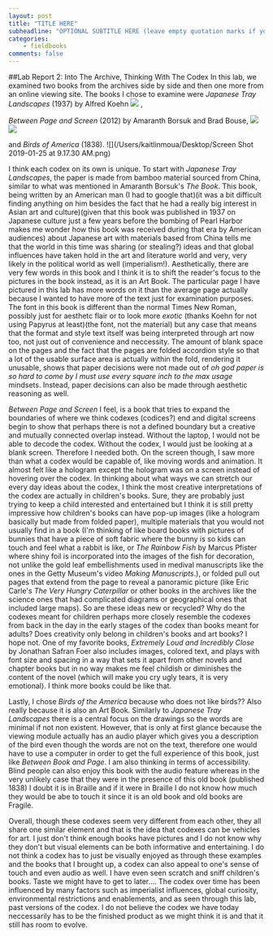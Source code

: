 ```yaml
---
layout: post
title: "TITLE HERE"
subheadline: "OPTIONAL SUBTITLE HERE (leave empty quotation marks if you don't subtitle)"
categories:
    - fieldbooks
comments: false
---
```


##Lab Report 2: Into The Archive, Thinking With The Codex
In this lab, we examined two books from the archives side by side and then one more from an online viewing site. The books I chose to examine were *Japanese Tray Landscapes* (1937) by Alfred Koehn
![](/Users/kaitlinmoua/Downloads/IMG_4139.JPG) , 

*Between Page and Screen* (2012) by Amaranth Borsuk and Brad Bouse, 
![](/Users/kaitlinmoua/Downloads/IMG_4134.jpg)
![](/Users/kaitlinmoua/Downloads/IMG_4137.JPG)

and *Birds of America* (1838).
![](/Users/kaitlinmoua/Desktop/Screen Shot 2019-01-25 at 9.17.30 AM.png) 

I think each codex on its own is unique. To start with *Japanese Tray Landscapes*, the paper is made from bamboo material sourced from China, similar to what was mentioned in Amaranth Borsuk's *The Book*. This book, being written by an American man (I had to google that)(it was a bit difficult finding anything on him besides the fact that he had a really big interest in Asian art and culture)(given that this book was published in 1937 on Japanese culture just a few years before the bombing of Pearl Harbor makes me wonder how this book was received during that era by American audiences) about Japanese art with materials based from China tells me that the world in this time was sharing (or stealing?) ideas and that global influences have taken hold in the art and literature world and very, very likely in the political world as well (imperialism!). Aesthetically, there are very few words in this book and I think it is to shift the reader's focus to the pictures in the book instead, as it is an Art Book. The particular page I have pictured in this lab has more words on it than the average page actually because I wanted to have more of the text just for examination purposes. The font in this book is different than the normal Times New Roman, possibly just for aesthetc flair or to look more *exotic* (thanks Koehn for not using Papyrus at least)(the font, not the material) but any case that means that the format and style text itself was being interpreted through art now too, not just out of convenience and neccessity. The amount of blank space on the pages and the fact that the pages are folded accordion style so that a lot of the usable surface area is actually within the fold, rendering it unusable, shows that paper decisions were not made out of *oh god paper is so hard to come by I must use every square inch to the max usage* mindsets. Instead, paper decisions can also be made through aesthetic reasoning as well.

*Between Page and Screen* I feel, is a book that tries to expand the boundaries of where we think codexes (codices?) end and digital screens begin to show that perhaps there is not a defined boundary but a creative and mutually connected overlap instead. Without the laptop, I would not be able to decode the codex. Without the codex, I would just be looking at a blank screen. Therefore I needed both. On the screen though, I saw more than what a codex would be capable of, like moving words and animation. It almost felt like a hologram except the hologram was on a screen instead of hovering over the codex. In thinking about what ways we can stretch our every day ideas about the codex, I think the most creative interpretations of the codex are actually in children's books. Sure, they are probably just trying to keep a child interested and entertained but I think it is still pretty impressive how children's books can have pop-up images (like a hologram basically but made from folded paper), multiple materials that you would not usually find in a book (I'm thinking of like board books with pictures of bunnies that have a piece of soft fabric where the bunny is so kids can touch and feel what a rabbit is like, or *The Rainbow Fish* by Marcus Pfister where shiny foil is incorporated into the images of the fish for decoration, not unlike the gold leaf embellishments used in medival manuscripts like the ones in the Getty Museum's video *Making Manuscripts*.), or folded pull out pages that extend from the page to reveal a panoramic picture (like Eric Carle's *The Very Hungry Caterpillar* or other books in the archives like the science ones that had complicated diagrams or geographical ones that included large maps). So are these ideas new or recycled? Why do the codexes meant for children perhaps more closely resemble the codexes from back in the day in the early stages of the codex than books meant for adults? Does creativity only belong in children's books and art books? I hope not. One of my favorite books, *Extremely Loud and Incredibly Close* by Jonathan Safran Foer also includes images, colored text, and plays with font size and spacing in a way that sets it apart from other novels and chapter books but in no way makes me feel childish or diminishes the content of the novel (which will make you cry ugly tears, it is very emotional). I think more books could be like that. 

Lastly, I chose *Birds of the America* because who does not like birds?? Also really because it is also an Art Book. Similarly to *Japanese Tray Landscapes* there is a central focus on the drawings so the words are minimal if not non existent. However, that is only at first glance because the viewing module actually has an audio player which gives you a description of the bird even though the words are not on the text, therefore one would have to use a computer in order to get the full experience of this book, just like *Between Book and Page*. I am also thinking in terms of accessibility. Blind people can also enjoy this book with the audio feature whereas in the very unlikely case that they were in the presence of this old book (published 1838) I doubt it is in Braille and if it were in Braille I do not know how much they would be abe to touch it since it is an old book and old books are Fragile.

Overall, though these codexes seem very different from each other, they all share one similar element and that is the idea that codexes can be vehicles for art. I just don't think enough books have pictures and I do not know why they don't but visual elements can be both informative and entertaining. I do not think a codex has to just be visually enjoyed as through these examples and the books that I brought up, a codex can also appeal to one's sense of touch and even audio as well. I have even seen scratch and sniff children's books. Taste we might have to get to later.... The codex over time has been influenced by many factors such as imperialist influences, global curiosity, environmental restrictions and enablements, and as seen through this lab, past versions of the codex. I do not believe the codex we have today neccessarily has to be the finished product as we might think it is and that it still has room to evolve.